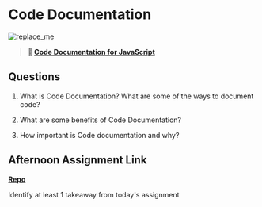 # Code Documentation

![replace_me](https://codeworks.blob.core.windows.net/public/assets/img/illustrations/placeholder.svg)

> **📖 [Code Documentation for JavaScript](https://codeworksacademy.com/fs-student-guide/resources/wk7/02-JSDocs)**

## Questions

1. What is Code Documentation? What are some of the ways to document code?

2. What are some benefits of Code Documentation?

3. How important is Code documentation and why?

## Afternoon Assignment Link

**[Repo](https://github.com/ryanmera3/<ASSIGNMENT_REPO>)**

Identify at least 1 takeaway from today's assignment
